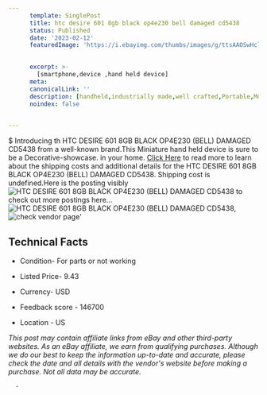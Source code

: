 ```yaml
---
      template: SinglePost
      title: htc desire 601 8gb black op4e230 bell damaged cd5438
      status: Published
      date: '2023-02-12'
      featuredImage: 'https://i.ebayimg.com/thumbs/images/g/ttsAAOSwHclj5Zd~/s-l225.jpg'
       

      excerpt: >-
        [smartphone,device ,hand held device]
      meta:
      canonicalLink: ''
      description: [handheld,industrially made,well crafted,Portable,Mobile,Compact,Convenient,Lightweight,Maneuverable,Man-portable,Miniature,Carriable,Hand-held,Light,Holdable,Transportable,Mobile device,Pocket-sized,On-the-go,Wireless,Cordless,Compact size,Convenient size, smartphone,device ,hand held device]
      noindex: false
      

---
```

$
      Introducing th HTC DESIRE 601 8GB BLACK OP4E230 (BELL) DAMAGED CD5438 from a well-known brand.This Miniature hand held device is sure to be a Decorative-showcase. in your home. [Click Here](https://www.ebay.com/itm/275677000840?hash=item402fa13488%3Ag%3AttsAAOSwHclj5Zd%7E&mkevt=1&mkcid=1&mkrid=711-53200-19255-0&campid=%253CePNCampaignId%253E&customid=%253CreferenceId%253E&toolid=10049) to read more to learn about the shipping costs and additional details for the HTC DESIRE 601 8GB BLACK OP4E230 (BELL) DAMAGED CD5438. Shipping cost is undefined.Here is the posting visibly ![HTC DESIRE 601 8GB BLACK OP4E230 (BELL) DAMAGED CD5438](https://i.ebayimg.com/thumbs/images/g/ttsAAOSwHclj5Zd~/s-l225.jpg) to check out more postings here... ![HTC DESIRE 601 8GB BLACK OP4E230 (BELL) DAMAGED CD5438](https://i.ebayimg.com/images/g/ttsAAOSwHclj5Zd~/s-l1600.jpg), ![check vendor page](https://origin-galleryplus.ebayimg.com/ws/web/275677000840_2_0_1/225x225.jpg,https://origin-galleryplus.ebayimg.com/ws/web/275677000840_3_0_1/225x225.jpg,https://origin-galleryplus.ebayimg.com/ws/web/275677000840_4_0_1/225x225.jpg,https://origin-galleryplus.ebayimg.com/ws/web/275677000840_5_0_1/225x225.jpg)'

      

 ## Technical Facts 



     
      

 - Condition- For parts or not working 


      

 - Listed Price- 9.43 


      

 - Currency- USD 


      

 - Feedback score - 146700 


      

 - Location - US 


      
      

 *_This post may contain affiliate links from eBay and other third-party websites. As an eBay affiliate, we earn from qualifying purchases. Although we do our best to keep the information up-to-date and accurate, please check the date and all details with the vendor's website before making a purchase. Not all data may be accurate._*




      -
